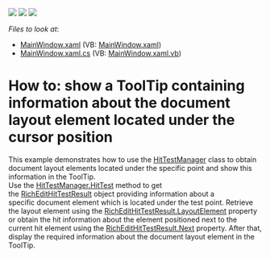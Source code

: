 <!-- default badges list -->
![](https://img.shields.io/endpoint?url=https://codecentral.devexpress.com/api/v1/VersionRange/128607875/21.1.5%2B)
[![](https://img.shields.io/badge/Open_in_DevExpress_Support_Center-FF7200?style=flat-square&logo=DevExpress&logoColor=white)](https://supportcenter.devexpress.com/ticket/details/T602032)
[![](https://img.shields.io/badge/📖_How_to_use_DevExpress_Examples-e9f6fc?style=flat-square)](https://docs.devexpress.com/GeneralInformation/403183)
<!-- default badges end -->
<!-- default file list -->
*Files to look at*:

* [MainWindow.xaml](./CS/DXRichEditHitTest/MainWindow.xaml) (VB: [MainWindow.xaml](./VB/DXRichEditHitTest/MainWindow.xaml))
* [MainWindow.xaml.cs](./CS/DXRichEditHitTest/MainWindow.xaml.cs) (VB: [MainWindow.xaml.vb](./VB/DXRichEditHitTest/MainWindow.xaml.vb))
<!-- default file list end -->
#  How to: show a ToolTip containing information about the document layout element located under the cursor position


This example demonstrates how to use the <a href="https://documentation.devexpress.com/#corelibraries/clsDevExpressXtraRichEditHitTestManagertopic">HitTestManager</a> class to obtain document layout elements located under the specific point and show this information in the ToolTip.<br>Use the <a href="https://documentation.devexpress.com/#corelibraries/DevExpressXtraRichEditHitTestManagerMembersTopicAll">HitTestManager.HitTest</a> method to get the <a href="https://documentation.devexpress.com/#CoreLibraries/clsDevExpressXtraRichEditRichEditHitTestResulttopic">RichEditHitTestResult</a> object providing information about a specific document element which is located under the test point. Retrieve the layout element using the <a href="https://documentation.devexpress.com/#CoreLibraries/DevExpressXtraRichEditRichEditHitTestResult_LayoutElementtopic">RichEditHitTestResult.LayoutElement</a> property or obtain the hit information about the element positioned next to the current hit element using the <a href="https://documentation.devexpress.com/#CoreLibraries/DevExpressXtraRichEditRichEditHitTestResult_Nexttopic">RichEditHitTestResult.Next</a> property. After that, display the required information about the document layout element in the ToolTip.

<br/>


